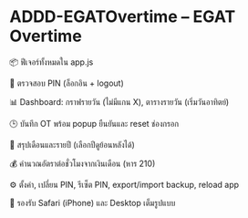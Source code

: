 # ADDD-EGATOvertime – EGAT Overtime

📦 ฟีเจอร์ทั้งหมดใน app.js

🔐 ตรวจสอบ PIN (ล็อกอิน + logout)

📊 Dashboard: กราฟรายวัน (ไม่มีแกน X), ตารางรายวัน (เริ่มวันอาทิตย์)

🕒 บันทึก OT พร้อม popup ยืนยันและ reset ช่องกรอก

📅 สรุปเดือนและรายปี (เลือกปีดูย้อนหลังได้)

💰 คำนวณอัตราต่อชั่วโมงจากเงินเดือน (หาร 210)

⚙️ ตั้งค่า, เปลี่ยน PIN, รีเซ็ต PIN, export/import backup, reload app

📱 รองรับ Safari (iPhone) และ Desktop เต็มรูปแบบ
